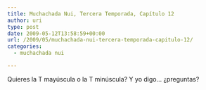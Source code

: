 ```yaml
---
title: Muchachada Nui, Tercera Temporada, Capítulo 12
author: uri
type: post
date: 2009-05-12T13:58:59+00:00
url: /2009/05/muchachada-nui-tercera-temporada-capitulo-12/
categories:
  - muchachada nui

---
```

Quieres la T mayúscula o la T minúscula? Y yo digo&#8230; ¿preguntas?

<p style="text-align: center;">
</p>